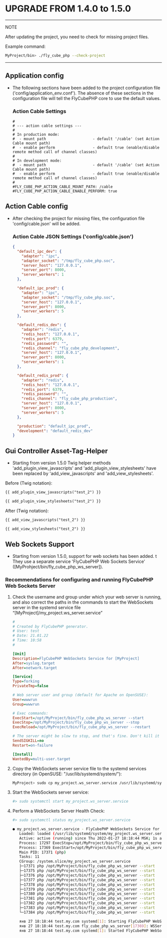 UPGRADE FROM 1.4.0 to 1.5.0
=================================

---
NOTE

After updating the project, you need to check for missing project files.

Example command:
```bash
MyProject/bin> ./fly_cube_php --check-project
```

---

Application config
------------------

 * The following sections have been added to the project configuration file ('config/application_env.conf').
   The absence of these sections in the configuration file will tell the FlyCubePHP core to use the default values.

   ### Action Cable Settings
   
   ```
   #
   # --- action cable settings ---
   #
   # In production mode:
   #  - mount path                     - default '/cable' (set Action Cable mount path)
   #  - enable perform                 - default true (enable/disable remote method call of channel classes)
   #
   # In development mode:
   #  - mount path                     - default '/cable' (set Action Cable mount path)
   #  - enable perform                 - default true (enable/disable remote method call of channel classes)
   #
   #FLY_CUBE_PHP_ACTION_CABLE_MOUNT_PATH: /cable
   #FLY_CUBE_PHP_ACTION_CABLE_ENABLE_PERFORM: true
   ```

Action Cable config
-------------------

 * After checking the project for missing files, the configuration file 'config/cable.json' will be added.

   ### Action Cable JSON Settings ('config/cable.json')

   ```json
   {
     "default_ipc_dev": {
       "adapter": "ipc",
       "adapter_socket": "/tmp/fly_cube_php.soc",
       "server_host": "127.0.0.1",
       "server_port": 8000,
       "server_workers": 1
     },
   
     "default_ipc_prod": {
       "adapter": "ipc",
       "adapter_socket": "/tmp/fly_cube_php.soc",
       "server_host": "127.0.0.1",
       "server_port": 8000,
       "server_workers": 5
     },
   
     "default_redis_dev": {
       "adapter": "redis",
       "redis_host": "127.0.0.1",
       "redis_port": 6379,
       "redis_password": "",
       "redis_channel": "fly_cube_php_development",
       "server_host": "127.0.0.1",
       "server_port": 8000,
       "server_workers": 1
     },
   
     "default_redis_prod": {
       "adapter": "redis",
       "redis_host": "127.0.0.1",
       "redis_port": 6379,
       "redis_password": "",
       "redis_channel": "fly_cube_php_production",
       "server_host": "127.0.0.1",
       "server_port": 8000,
       "server_workers": 5
     },
   
     "production": "default_ipc_prod",
     "development": "default_redis_dev"
   }
   ```

Gui Controller Asset-Tag-Helper
-------------------------------

 * Starting from version 1.5.0 Twig helper methods 'add_plugin_view_javascripts' and 'add_plugin_view_stylesheets' 
   have been replaced by 'add_view_javascripts' and 'add_view_stylesheets'.

 Before (Twig notation):
 ```html
 {{ add_plugin_view_javascripts("test_2") }}

 {{ add_plugin_view_stylesheets("test_2") }}
 ```

 After (Twig notation):
 ```html
 {{ add_view_javascripts("test_2") }}

 {{ add_view_stylesheets("test_2") }}
 ```

Web Sockets Support
-------------------

 * Starting from version 1.5.0, support for web sockets has been added. t
   They use a separate service 'FlyCubePHP Web Sockets Service' ([MyProhject/bin/fly_cube_php_ws_server]).

### Recommendations for configuring and running FlyCubePHP Web Sockets Server

1. Check the username and group under which your web server is running, 
   and also correct the paths in the commands to start the WebSockets server 
   in the systemd service file “[MyProject]/my_project.ws_server.service”

   ```ini
   # 
   # Created by FlyCubePHP generator.
   # User: test
   # Date: 21.01.22
   # Time: 10:58
   # 
   
   [Unit]
   Description=FlyCubePHP WebSockets Service for [MyProject]
   After=syslog.target
   After=network.target
   
   [Service]
   Type=forking
   PrivateTmp=false
   
   # Web server user and group (default for Apache on OpenSUSE):
   User=wwwrun
   Group=wwwrun
   
   # Exec commands:
   ExecStart=/opt/MyProject/bin/fly_cube_php_ws_server --start
   ExecStop=/opt/MyProject/bin/fly_cube_php_ws_server --stop
   ExecReload=/opt/MyProject/bin/fly_cube_php_ws_server --restart
   
   # The server might be slow to stop, and that's fine. Don't kill it
   SendSIGKILL=no
   Restart=on-failure
   
   [Install]
   WantedBy=multi-user.target
   ```

2. Copy the WebSockets server service file to the systemd services directory (in OpenSUSE: "/usr/lib/systemd/system/"):

   ```bash
   MyProject> sudo cp my_project.ws_server.service /usr/lib/systemd/system/
   ```

3. Start the WebSockets server service:

   ```bash
   #> sudo systemctl start my_project.ws_server.service
   ```

4. Perform a WebSockets Server Health Check:

   ```bash
   #> sudo systemctl status my_project.ws_server.service

   ● my_project.ws_server.service - FlyCubePHP WebSockets Service for [MyProject]
      Loaded: loaded (/usr/lib/systemd/system/my_project.ws_server.service; enabled; vendor preset: disabled)
      Active: active (running) since Thu 2022-01-27 18:18:44 MSK; 1s ago
      Process: 17297 ExecStop=/opt/MyProject/bin/fly_cube_php_ws_server --stop (code=exited, status=0/SUCCESS)
      Process: 17369 ExecStart=/opt/MyProject/bin/fly_cube_php_ws_server --start (code=exited, status=0/SUCCESS)
      Main PID: 17371 (php)
      Tasks: 11
      CGroup: /system.slice/my_project.ws_server.service
      ├─17371 php /opt/MyProject/bin/fly_cube_php_ws_server --start
      ├─17375 php /opt/MyProject/bin/fly_cube_php_ws_server --start
      ├─17376 php /opt/MyProject/bin/fly_cube_php_ws_server --start
      ├─17377 php /opt/MyProject/bin/fly_cube_php_ws_server --start
      ├─17378 php /opt/MyProject/bin/fly_cube_php_ws_server --start
      ├─17379 php /opt/MyProject/bin/fly_cube_php_ws_server --start
      ├─17380 php /opt/MyProject/bin/fly_cube_php_ws_server --start
      ├─17381 php /opt/MyProject/bin/fly_cube_php_ws_server --start
      ├─17382 php /opt/MyProject/bin/fly_cube_php_ws_server --start
      ├─17383 php /opt/MyProject/bin/fly_cube_php_ws_server --start
      └─17384 php /opt/MyProject/bin/fly_cube_php_ws_server --start
   
      янв 27 18:18:44 test.my.com systemd[1]: Starting FlyCubePHP WebSockets Service for [MyProject]...
      янв 27 18:18:44 test.my.com fly_cube_php_ws_server[17369]: WSServiceApplication started
      янв 27 18:18:44 test.my.com systemd[1]: Started FlyCubePHP WebSockets Service for [MyProject].
   ```
